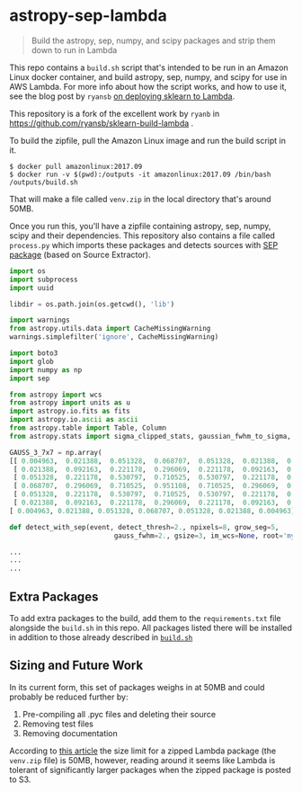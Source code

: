 # astropy-sep-lambda

> Build the astropy, sep, numpy, and scipy packages and strip them down to run in Lambda

This repo contains a `build.sh` script that's intended to be run in an Amazon Linux docker container, and build astropy, sep, numpy, and scipy for use in AWS Lambda. For more info about how the script works, and how to use it, see the blog post by `ryansb` [on deploying sklearn to Lambda](https://serverlesscode.com/post/scikitlearn-with-amazon-linux-container/).

This repository is a fork of the excellent work by `ryanb` in https://github.com/ryansb/sklearn-build-lambda .

To build the zipfile, pull the Amazon Linux image and run the build script in it.

```
$ docker pull amazonlinux:2017.09
$ docker run -v $(pwd):/outputs -it amazonlinux:2017.09 /bin/bash /outputs/build.sh
```

That will make a file called `venv.zip` in the local directory that's around 50MB.

Once you run this, you'll have a zipfile containing astropy, sep, numpy, scipy and their dependencies. This repository also contains a file called `process.py` which imports these packages and detects sources with [SEP package](http://sep.readthedocs.io/en/v1.0.x/) (based on Source Extractor).

```python
import os
import subprocess
import uuid

libdir = os.path.join(os.getcwd(), 'lib')

import warnings
from astropy.utils.data import CacheMissingWarning
warnings.simplefilter('ignore', CacheMissingWarning)

import boto3
import glob
import numpy as np
import sep

from astropy import wcs
from astropy import units as u
import astropy.io.fits as fits
import astropy.io.ascii as ascii
from astropy.table import Table, Column
from astropy.stats import sigma_clipped_stats, gaussian_fwhm_to_sigma, median_absolute_deviation

GAUSS_3_7x7 = np.array(
[[ 0.004963,  0.021388,  0.051328,  0.068707,  0.051328,  0.021388,  0.004963],
 [ 0.021388,  0.092163,  0.221178,  0.296069,  0.221178,  0.092163,  0.021388],
 [ 0.051328,  0.221178,  0.530797,  0.710525,  0.530797,  0.221178,  0.051328],
 [ 0.068707,  0.296069,  0.710525,  0.951108,  0.710525,  0.296069,  0.068707],
 [ 0.051328,  0.221178,  0.530797,  0.710525,  0.530797,  0.221178,  0.051328],
 [ 0.021388,  0.092163,  0.221178,  0.296069,  0.221178,  0.092163,  0.021388],
[ 0.004963, 0.021388, 0.051328, 0.068707, 0.051328, 0.021388, 0.004963]])

def detect_with_sep(event, detect_thresh=2., npixels=8, grow_seg=5,
                          gauss_fwhm=2., gsize=3, im_wcs=None, root='mycat'):

...
...
...
```

## Extra Packages

To add extra packages to the build, add them to the `requirements.txt` file alongside the `build.sh` in this repo. All packages listed there will be installed in addition to those already described in [`build.sh`](https://github.com/spacetelescope/astropy-sep-lambda/blob/f3f34a6c1b8e6bd451de5c8ff6dc1f5e5cd193f8/build.sh#L18-L20)

## Sizing and Future Work

In its current form, this set of packages weighs in at 50MB and could probably be reduced further by:

1. Pre-compiling all .pyc files and deleting their source
1. Removing test files
1. Removing documentation

According to [this article](https://docs.aws.amazon.com/lambda/latest/dg/limits.html) the size limit for a zipped Lambda package (the `venv.zip` file) is 50MB, however, reading around it seems like Lambda is tolerant of significantly larger packages when the zipped package is posted to S3.
 
